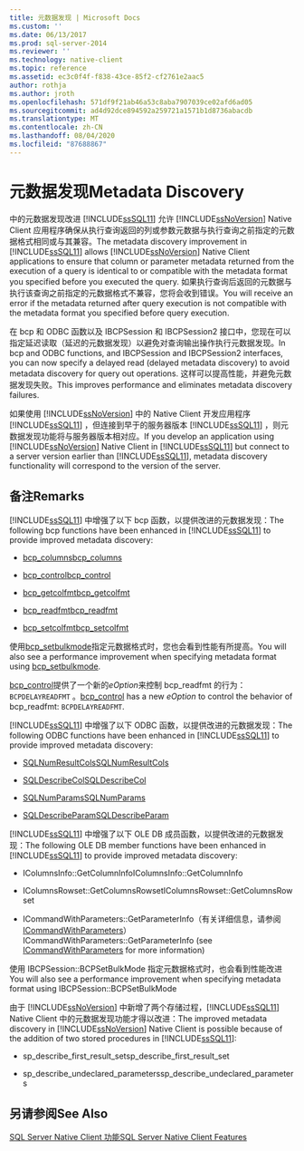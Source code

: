 ```yaml
---
title: 元数据发现 | Microsoft Docs
ms.custom: ''
ms.date: 06/13/2017
ms.prod: sql-server-2014
ms.reviewer: ''
ms.technology: native-client
ms.topic: reference
ms.assetid: ec3c0f4f-f838-43ce-85f2-cf2761e2aac5
author: rothja
ms.author: jroth
ms.openlocfilehash: 571df9f21ab46a53c8aba7907039ce02afd6ad05
ms.sourcegitcommit: ad4d92dce894592a259721a1571b1d8736abacdb
ms.translationtype: MT
ms.contentlocale: zh-CN
ms.lasthandoff: 08/04/2020
ms.locfileid: "87688867"
---
```

# <a name="metadata-discovery"></a><span data-ttu-id="7f038-102">元数据发现</span><span class="sxs-lookup"><span data-stu-id="7f038-102">Metadata Discovery</span></span>
  <span data-ttu-id="7f038-103">中的元数据发现改进 [!INCLUDE[ssSQL11](../../../includes/sssql11-md.md)] 允许 [!INCLUDE[ssNoVersion](../../../includes/ssnoversion-md.md)] Native Client 应用程序确保从执行查询返回的列或参数元数据与执行查询之前指定的元数据格式相同或与其兼容。</span><span class="sxs-lookup"><span data-stu-id="7f038-103">The metadata discovery improvement in [!INCLUDE[ssSQL11](../../../includes/sssql11-md.md)] allows [!INCLUDE[ssNoVersion](../../../includes/ssnoversion-md.md)] Native Client applications to ensure that column or parameter metadata returned from the execution of a query is identical to or compatible with the metadata format you specified before you executed the query.</span></span> <span data-ttu-id="7f038-104">如果执行查询后返回的元数据与执行该查询之前指定的元数据格式不兼容，您将会收到错误。</span><span class="sxs-lookup"><span data-stu-id="7f038-104">You will receive an error if the metadata returned after query execution is not compatible with the metadata format you specified before query execution.</span></span>  
  
 <span data-ttu-id="7f038-105">在 bcp 和 ODBC 函数以及 IBCPSession 和 IBCPSession2 接口中，您现在可以指定延迟读取（延迟的元数据发现）以避免对查询输出操作执行元数据发现。</span><span class="sxs-lookup"><span data-stu-id="7f038-105">In bcp and ODBC functions, and IBCPSession and IBCPSession2 interfaces, you can now specify a delayed read (delayed metadata discovery) to avoid metadata discovery for query out operations.</span></span> <span data-ttu-id="7f038-106">这样可以提高性能，并避免元数据发现失败。</span><span class="sxs-lookup"><span data-stu-id="7f038-106">This improves performance and eliminates metadata discovery failures.</span></span>  
  
 <span data-ttu-id="7f038-107">如果使用 [!INCLUDE[ssNoVersion](../../../includes/ssnoversion-md.md)] 中的 Native Client 开发应用程序 [!INCLUDE[ssSQL11](../../../includes/sssql11-md.md)] ，但连接到早于的服务器版本 [!INCLUDE[ssSQL11](../../../includes/sssql11-md.md)] ，则元数据发现功能将与服务器版本相对应。</span><span class="sxs-lookup"><span data-stu-id="7f038-107">If you develop an application using [!INCLUDE[ssNoVersion](../../../includes/ssnoversion-md.md)] Native Client in [!INCLUDE[ssSQL11](../../../includes/sssql11-md.md)] but connect to a server version earlier than [!INCLUDE[ssSQL11](../../../includes/sssql11-md.md)], metadata discovery functionality will correspond to the version of the server.</span></span>  
  
## <a name="remarks"></a><span data-ttu-id="7f038-108">备注</span><span class="sxs-lookup"><span data-stu-id="7f038-108">Remarks</span></span>  
 <span data-ttu-id="7f038-109">[!INCLUDE[ssSQL11](../../../includes/sssql11-md.md)] 中增强了以下 bcp 函数，以提供改进的元数据发现：</span><span class="sxs-lookup"><span data-stu-id="7f038-109">The following bcp functions have been enhanced in [!INCLUDE[ssSQL11](../../../includes/sssql11-md.md)] to provide improved metadata discovery:</span></span>  
  
-   [<span data-ttu-id="7f038-110">bcp_columns</span><span class="sxs-lookup"><span data-stu-id="7f038-110">bcp_columns</span></span>](../../native-client-odbc-extensions-bulk-copy-functions/bcp-columns.md)  
  
-   [<span data-ttu-id="7f038-111">bcp_control</span><span class="sxs-lookup"><span data-stu-id="7f038-111">bcp_control</span></span>](../../native-client-odbc-extensions-bulk-copy-functions/bcp-control.md)  
  
-   [<span data-ttu-id="7f038-112">bcp_getcolfmt</span><span class="sxs-lookup"><span data-stu-id="7f038-112">bcp_getcolfmt</span></span>](../../native-client-odbc-extensions-bulk-copy-functions/bcp-getcolfmt.md)  
  
-   [<span data-ttu-id="7f038-113">bcp_readfmt</span><span class="sxs-lookup"><span data-stu-id="7f038-113">bcp_readfmt</span></span>](../../native-client-odbc-extensions-bulk-copy-functions/bcp-readfmt.md)  
  
-   [<span data-ttu-id="7f038-114">bcp_setcolfmt</span><span class="sxs-lookup"><span data-stu-id="7f038-114">bcp_setcolfmt</span></span>](../../native-client-odbc-extensions-bulk-copy-functions/bcp-setcolfmt.md)  
  
 <span data-ttu-id="7f038-115">使用[bcp_setbulkmode](../../native-client-odbc-extensions-bulk-copy-functions/bcp-setbulkmode.md)指定元数据格式时，您也会看到性能有所提高。</span><span class="sxs-lookup"><span data-stu-id="7f038-115">You will also see a performance improvement when specifying metadata format using [bcp_setbulkmode](../../native-client-odbc-extensions-bulk-copy-functions/bcp-setbulkmode.md).</span></span>  
  
 <span data-ttu-id="7f038-116">[bcp_control](../../native-client-odbc-extensions-bulk-copy-functions/bcp-control.md)提供了一个新的*eOption*来控制 bcp_readfmt 的行为： `BCPDELAYREADFMT` 。</span><span class="sxs-lookup"><span data-stu-id="7f038-116">[bcp_control](../../native-client-odbc-extensions-bulk-copy-functions/bcp-control.md) has a new *eOption* to control the behavior of bcp_readfmt: `BCPDELAYREADFMT`.</span></span>  
  
 <span data-ttu-id="7f038-117">[!INCLUDE[ssSQL11](../../../includes/sssql11-md.md)] 中增强了以下 ODBC 函数，以提供改进的元数据发现：</span><span class="sxs-lookup"><span data-stu-id="7f038-117">The following ODBC functions have been enhanced in [!INCLUDE[ssSQL11](../../../includes/sssql11-md.md)] to provide improved metadata discovery:</span></span>  
  
-   [<span data-ttu-id="7f038-118">SQLNumResultCols</span><span class="sxs-lookup"><span data-stu-id="7f038-118">SQLNumResultCols</span></span>](../../native-client-odbc-api/sqlnumresultcols.md)  
  
-   [<span data-ttu-id="7f038-119">SQLDescribeCol</span><span class="sxs-lookup"><span data-stu-id="7f038-119">SQLDescribeCol</span></span>](../../native-client-odbc-api/sqldescribecol.md)  
  
-   [<span data-ttu-id="7f038-120">SQLNumParams</span><span class="sxs-lookup"><span data-stu-id="7f038-120">SQLNumParams</span></span>](../../native-client-odbc-api/sqlnumparams.md)  
  
-   [<span data-ttu-id="7f038-121">SQLDescribeParam</span><span class="sxs-lookup"><span data-stu-id="7f038-121">SQLDescribeParam</span></span>](../../native-client-odbc-api/sqldescribeparam.md)  
  
 <span data-ttu-id="7f038-122">[!INCLUDE[ssSQL11](../../../includes/sssql11-md.md)] 中增强了以下 OLE DB 成员函数，以提供改进的元数据发现：</span><span class="sxs-lookup"><span data-stu-id="7f038-122">The following OLE DB member functions have been enhanced in [!INCLUDE[ssSQL11](../../../includes/sssql11-md.md)] to provide improved metadata discovery:</span></span>  
  
-   <span data-ttu-id="7f038-123">IColumnsInfo::GetColumnInfo</span><span class="sxs-lookup"><span data-stu-id="7f038-123">IColumnsInfo::GetColumnInfo</span></span>  
  
-   <span data-ttu-id="7f038-124">IColumnsRowset::GetColumnsRowset</span><span class="sxs-lookup"><span data-stu-id="7f038-124">IColumnsRowset::GetColumnsRowset</span></span>  
  
-   <span data-ttu-id="7f038-125">ICommandWithParameters::GetParameterInfo（有关详细信息，请参阅 [ICommandWithParameters](../../native-client-ole-db-interfaces/icommandwithparameters.md)）</span><span class="sxs-lookup"><span data-stu-id="7f038-125">ICommandWithParameters::GetParameterInfo (see [ICommandWithParameters](../../native-client-ole-db-interfaces/icommandwithparameters.md) for more information)</span></span>  
  
 <span data-ttu-id="7f038-126">使用 IBCPSession::BCPSetBulkMode 指定元数据格式时，也会看到性能改进</span><span class="sxs-lookup"><span data-stu-id="7f038-126">You will also see a performance improvement when specifying metadata format using IBCPSession::BCPSetBulkMode</span></span>  
  
 <span data-ttu-id="7f038-127">由于 [!INCLUDE[ssNoVersion](../../../includes/ssnoversion-md.md)] 中新增了两个存储过程，[!INCLUDE[ssSQL11](../../../includes/sssql11-md.md)] Native Client 中的元数据发现功能才得以改进：</span><span class="sxs-lookup"><span data-stu-id="7f038-127">The improved metadata discovery in [!INCLUDE[ssNoVersion](../../../includes/ssnoversion-md.md)] Native Client is possible because of the addition of two stored procedures in [!INCLUDE[ssSQL11](../../../includes/sssql11-md.md)]:</span></span>  
  
-   <span data-ttu-id="7f038-128">sp_describe_first_result_set</span><span class="sxs-lookup"><span data-stu-id="7f038-128">sp_describe_first_result_set</span></span>  
  
-   <span data-ttu-id="7f038-129">sp_describe_undeclared_parameters</span><span class="sxs-lookup"><span data-stu-id="7f038-129">sp_describe_undeclared_parameters</span></span>  
  
## <a name="see-also"></a><span data-ttu-id="7f038-130">另请参阅</span><span class="sxs-lookup"><span data-stu-id="7f038-130">See Also</span></span>  
 [<span data-ttu-id="7f038-131">SQL Server Native Client 功能</span><span class="sxs-lookup"><span data-stu-id="7f038-131">SQL Server Native Client Features</span></span>](sql-server-native-client-features.md)  
  
  
